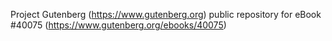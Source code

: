 Project Gutenberg (https://www.gutenberg.org) public repository for
eBook #40075 (https://www.gutenberg.org/ebooks/40075)
